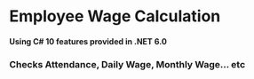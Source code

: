 # Employee Wage Calculation
#### Using C# 10 features provided in .NET 6.0
### Checks Attendance, Daily Wage, Monthly Wage... etc
